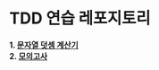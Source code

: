 # TDD 연습 레포지토리

**1. [문자열 덧셈 계산기](./src/StringCalulator)**  
**2. [모의고사](./src/MockExamination)**  
